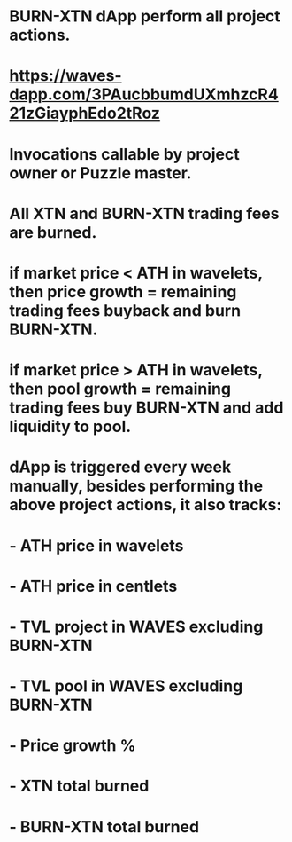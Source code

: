 # BURN-XTN dApp perform all project actions.
# https://waves-dapp.com/3PAucbbumdUXmhzcR421zGiayphEdo2tRoz
# Invocations callable by project owner or Puzzle master.
# All XTN and BURN-XTN trading fees are burned.
# if market price < ATH in wavelets, then price growth = remaining trading fees buyback and burn BURN-XTN.
# if market price > ATH in wavelets, then pool growth = remaining trading fees buy BURN-XTN and add liquidity to pool.
# dApp is triggered every week manually, besides performing the above project actions, it also tracks:
# - ATH price in wavelets
# - ATH price in centlets
# - TVL project in WAVES excluding BURN-XTN
# - TVL pool in WAVES excluding BURN-XTN
# - Price growth %
# - XTN total burned
# - BURN-XTN total burned
